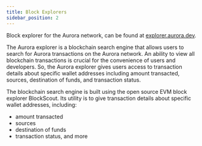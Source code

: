 ```yaml
---
title: Block Explorers
sidebar_position: 2
---
```


Block explorer for the Aurora network, can be found at [explorer.aurora.dev](https://explorer.aurora.dev).

The Aurora explorer is a blockchain search engine that allows users to search for Aurora transactions on the Aurora network.
An ability to view all blockchain transactions is crucial for the convenience of users and developers.
So, the Aurora explorer gives users access to transaction details about specific wallet addresses including amount transacted, sources,
destination of funds, and transaction status.

The blockchain search engine is built using the open source EVM block explorer BlockScout. Its utility is to give transaction details about specific wallet addresses, including:

- amount transacted
- sources
- destination of funds
- transaction status, and more
